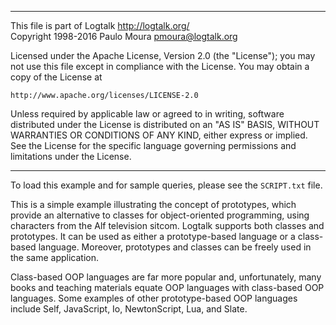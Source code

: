 ________________________________________________________________________

This file is part of Logtalk <http://logtalk.org/>  
Copyright 1998-2016 Paulo Moura <pmoura@logtalk.org>

Licensed under the Apache License, Version 2.0 (the "License");
you may not use this file except in compliance with the License.
You may obtain a copy of the License at

    http://www.apache.org/licenses/LICENSE-2.0

Unless required by applicable law or agreed to in writing, software
distributed under the License is distributed on an "AS IS" BASIS,
WITHOUT WARRANTIES OR CONDITIONS OF ANY KIND, either express or implied.
See the License for the specific language governing permissions and
limitations under the License.
________________________________________________________________________


To load this example and for sample queries, please see the `SCRIPT.txt` file.

This is a simple example illustrating the concept of prototypes, which provide
an alternative to classes for object-oriented programming, using characters
from the Alf television sitcom. Logtalk supports both classes and prototypes.
It can be used as either a prototype-based language or a class-based language.
Moreover, prototypes and classes can be freely used in the same application.

Class-based OOP languages are far more popular and, unfortunately, many books
and teaching materials equate OOP languages with class-based OOP languages.
Some examples of other prototype-based OOP languages include Self, JavaScript,
Io, NewtonScript, Lua, and Slate.

